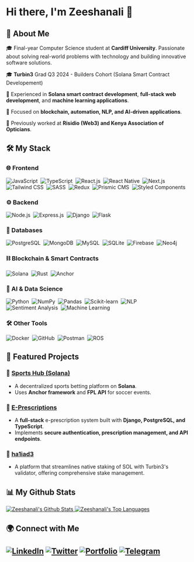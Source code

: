 # Hi there, I'm Zeeshanali 👋

## 🚀 About Me
🎓 Final-year Computer Science student at **Cardiff University**. Passionate about solving real-world problems with technology and building innovative software solutions.

🎓 **Turbin3** Grad Q3 2024 - Builders Cohort (Solana Smart Contract Developement)

🔹 Experienced in **Solana smart contract development**, **full-stack web development**, and **machine learning applications**.

🔹 Focused on **blockchain, automation, NLP, and AI-driven applications**.

🔹 Previously worked at **Risidio (Web3) and Kenya Association of Opticians**.

## 🛠️ My Stack

### 🌐 Frontend
![JavaScript](https://img.shields.io/badge/-JavaScript-05122A?style=flat&logo=javascript)&nbsp;
![TypeScript](https://img.shields.io/badge/-TypeScript-05122A?style=flat&logo=typescript)&nbsp;
![React.js](https://img.shields.io/badge/-React.js-05122A?style=flat&logo=react)&nbsp;
![React Native](https://img.shields.io/badge/-React_Native-05122A?style=flat&logo=react)&nbsp;
![Next.js](https://img.shields.io/badge/-Next.js-05122A?style=flat&logo=next.js)&nbsp;
![Tailwind CSS](https://img.shields.io/badge/-Tailwind_CSS-05122A?style=flat&logo=tailwind-css)&nbsp;
![SASS](https://img.shields.io/badge/-SASS-05122A?style=flat&logo=sass)&nbsp;
![Redux](https://img.shields.io/badge/-Redux-05122A?style=flat&logo=redux)&nbsp;
![Prismic CMS](https://img.shields.io/badge/-Prismic_CMS-05122A?style=flat&logo=prismic)&nbsp;
![Styled Components](https://img.shields.io/badge/-Styled_Components-05122A?style=flat&logo=styled-components)&nbsp;

### ⚙️ Backend
![Node.js](https://img.shields.io/badge/-Node.js-05122A?style=flat&logo=node.js)&nbsp;
![Express.js](https://img.shields.io/badge/-Express.js-05122A?style=flat&logo=express)&nbsp;
![Django](https://img.shields.io/badge/-Django-05122A?style=flat&logo=django)&nbsp;
![Flask](https://img.shields.io/badge/-Flask-05122A?style=flat&logo=flask)&nbsp;

### 💾 Databases
![PostgreSQL](https://img.shields.io/badge/-PostgreSQL-05122A?style=flat&logo=postgresql)&nbsp;
![MongoDB](https://img.shields.io/badge/-MongoDB-05122A?style=flat&logo=mongodb)&nbsp;
![MySQL](https://img.shields.io/badge/-MySQL-05122A?style=flat&logo=mysql)&nbsp;
![SQLite](https://img.shields.io/badge/-SQLite-05122A?style=flat&logo=sqlite)&nbsp;
![Firebase](https://img.shields.io/badge/-Firebase-05122A?style=flat&logo=firebase)&nbsp;
![Neo4j](https://img.shields.io/badge/-Neo4j-05122A?style=flat&logo=neo4j)&nbsp;

### ⛓ Blockchain & Smart Contracts
![Solana](https://img.shields.io/badge/-Solana-05122A?style=flat&logo=solana)&nbsp;
![Rust](https://img.shields.io/badge/-Rust-05122A?style=flat&logo=rust)&nbsp;
![Anchor](https://img.shields.io/badge/-Anchor-05122A?style=flat&logo=solana)&nbsp;

### 🤖 AI & Data Science
![Python](https://img.shields.io/badge/-Python-05122A?style=flat&logo=python)&nbsp;
![NumPy](https://img.shields.io/badge/-NumPy-05122A?style=flat&logo=numpy)&nbsp;
![Pandas](https://img.shields.io/badge/-Pandas-05122A?style=flat&logo=pandas)&nbsp;
![Scikit-learn](https://img.shields.io/badge/-Scikit_Learn-05122A?style=flat&logo=scikit-learn)&nbsp;
![NLP](https://img.shields.io/badge/-NLP-05122A?style=flat&logo=ai)&nbsp;
![Sentiment Analysis](https://img.shields.io/badge/-Sentiment_Analysis-05122A?style=flat&logo=ai)&nbsp;
![Machine Learning](https://img.shields.io/badge/-Machine_Learning-05122A?style=flat&logo=ai)&nbsp;

### 🛠 Other Tools
![Docker](https://img.shields.io/badge/-Docker-05122A?style=flat&logo=docker)&nbsp;
![GitHub](https://img.shields.io/badge/-GitHub-05122A?style=flat&logo=github)&nbsp;
![Postman](https://img.shields.io/badge/-Postman-05122A?style=flat&logo=postman)&nbsp;
![ROS](https://img.shields.io/badge/-ROS-05122A?style=flat&logo=ros)&nbsp;

## 📌 Featured Projects
### 🔹 [Sports Hub (Solana)](https://github.com/zsh28/solana-builders-q3-2024/tree/master/capstone)
- A decentralized sports betting platform on **Solana**.
- Uses **Anchor framework** and **FPL API** for soccer events.

### 🔹 [E-Prescriptions](https://github.com/zsh28/E-Prescriptions)
- A **full-stack** e-prescription system built with **Django, PostgreSQL, and TypeScript**.
- Implements **secure authentication, prescription management, and API endpoints**.

### 🔹 [ha1iad3](https://ha1iad3.com/)
- A platform that streamlines native staking of SOL with Turbin3's validator, offering comprehensive stake management.

## 📊 My Github Stats

<a href="https://github.com/zsh28/github-readme-stats">
  <img alt="Zeeshanali's Github Stats" src="https://github-readme-stats.vercel.app/api?username=zsh28&show_icons=true&count_private=true&theme=blue-green&hide_border=true&bg_color=0D1117"/>
</a>
<a href="https://github.com/zsh28/github-readme-stats">
  <img alt="Zeeshanali's Top Languages" src="https://github-readme-stats.vercel.app/api/top-langs/?username=zsh28&langs_count=8&count_private=true&layout=compact&theme=blue-green&hide_border=true&bg_color=0D1117"/>
</a>

## 🌍 Connect with Me
[![LinkedIn](https://img.shields.io/badge/LinkedIn-0077B5?style=for-the-badge&logo=linkedin&logoColor=white)](https://linkedin.com/in/zeeshanali-gulamhusein)
[![Twitter](https://img.shields.io/badge/Twitter-1DA1F2?style=for-the-badge&logo=twitter&logoColor=white)](https://x.com/zeeshdev28)
[![Portfolio](https://img.shields.io/badge/Portfolio-000?style=for-the-badge&logo=globe&logoColor=white)](https://zeeshanali-g.netlify.app/)
[![Telegram](https://img.shields.io/badge/Telegram-26A5E4?style=for-the-badge&logo=telegram&logoColor=white)](https://t.me/zeesh28)
---
